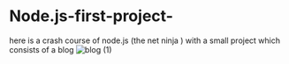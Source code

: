 # Node.js-first-project-
here is a crash course of node.js (the net ninja ) with a small project which consists of a blog 
![blog (1)](https://user-images.githubusercontent.com/117312322/228091089-13a2103d-ebae-4722-8316-c5372dda8661.png)
